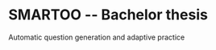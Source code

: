 SMARTOO -- Bachelor thesis
==========================

Automatic question generation and adaptive practice
